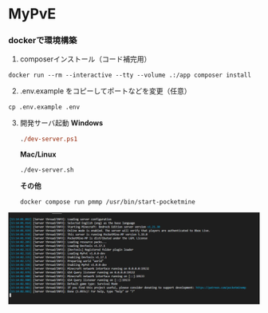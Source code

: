 # MyPvE

### dockerで環境構築
1. composerインストール（コード補完用）
```shell
docker run --rm --interactive --tty --volume .:/app composer install
```

2. .env.example をコピーしてポートなどを変更（任意）
```shell
cp .env.example .env
```

3. 開発サーバ起動
    **Windows**
    ```ps
    ./dev-server.ps1
    ```
    **Mac/Linux**
    ```shell
    ./dev-server.sh
    ```
    **その他**
    ```shell
    docker compose run pmmp /usr/bin/start-pocketmine
    ```

![alt text](image.png)
